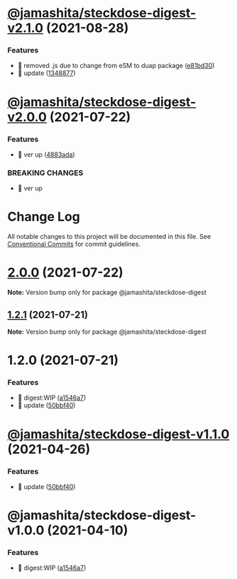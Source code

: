 # [@jamashita/steckdose-digest-v2.1.0](https://github.com/jamashita/steckdose/compare/@jamashita/steckdose-digest-v2.0.0...@jamashita/steckdose-digest-v2.1.0) (2021-08-28)


### Features

* 🎸 removed .js due to change from eSM to duap package ([e81bd30](https://github.com/jamashita/steckdose/commit/e81bd3072f8c16fbccd49125347c98fd8b971250))
* 🎸 update ([1348877](https://github.com/jamashita/steckdose/commit/13488773f0256796e322f9eab7d49d4c9ec9e503))

# [@jamashita/steckdose-digest-v2.0.0](https://github.com/jamashita/steckdose/compare/@jamashita/steckdose-digest-v1.1.0...@jamashita/steckdose-digest-v2.0.0) (2021-07-22)


### Features

* 🎸 ver up ([4883ada](https://github.com/jamashita/steckdose/commit/4883adaea910d319747a8440a43b124af31ae736))


### BREAKING CHANGES

* 🧨 ver up

# Change Log

All notable changes to this project will be documented in this file.
See [Conventional Commits](https://conventionalcommits.org) for commit guidelines.

# [2.0.0](https://github.com/jamashita/steckdose.git/packages/digest/compare/@jamashita/steckdose-digest@1.2.1...@jamashita/steckdose-digest@2.0.0) (2021-07-22)

**Note:** Version bump only for package @jamashita/steckdose-digest





## [1.2.1](https://github.com/jamashita/steckdose.git/packages/digest/compare/@jamashita/steckdose-digest@1.2.0...@jamashita/steckdose-digest@1.2.1) (2021-07-21)

**Note:** Version bump only for package @jamashita/steckdose-digest





# 1.2.0 (2021-07-21)


### Features

* 🎸 digest:WIP ([a1546a7](https://github.com/jamashita/steckdose.git/packages/digest/commit/a1546a7a63259b8a036fbedc8ef9a6b8228e6d60))
* 🎸 update ([50bbf40](https://github.com/jamashita/steckdose.git/packages/digest/commit/50bbf40024486ab571a57159c7d9f28f762eb10d))





# [@jamashita/steckdose-digest-v1.1.0](https://github.com/jamashita/steckdose/compare/@jamashita/steckdose-digest-v1.0.0...@jamashita/steckdose-digest-v1.1.0) (2021-04-26)


### Features

* 🎸 update ([50bbf40](https://github.com/jamashita/steckdose/commit/50bbf40024486ab571a57159c7d9f28f762eb10d))

# @jamashita/steckdose-digest-v1.0.0 (2021-04-10)


### Features

* 🎸 digest:WIP ([a1546a7](https://github.com/jamashita/steckdose/commit/a1546a7a63259b8a036fbedc8ef9a6b8228e6d60))
